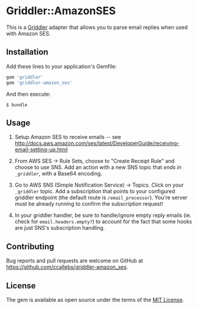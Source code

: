 # Griddler::AmazonSES

This is a [Griddler](https://github.com/thoughtbot/griddler) adapter that allows you to parse email replies when used with Amazon SES.


## Installation

Add these lines to your application's Gemfile:

```ruby
gem 'griddler'
gem 'griddler-amazon_ses'
```

And then execute:

    $ bundle


## Usage

1. Setup Amazon SES to receive emails -- see http://docs.aws.amazon.com/ses/latest/DeveloperGuide/receiving-email-setting-up.html

2. From AWS SES -> Rule Sets, choose to "Create Receipt Rule" and choose to use SNS.  Add an action with a new SNS topic that *ends in `_griddler`*, with a Base64 encoding.

3. Go to AWS SNS (Simple Notification Service) -> Topics.  Click on your `_griddler` topic.  Add a subscription that points to your configured griddler endpoint (the default route is `/email_processor`).  You're server must be already running to confirm the subscription request!

4. In your griddler handler, be sure to handle/ignore empty reply emails (ie. check for `email.headers.empty?`) to account for the fact that some hooks are just SNS's subscription handling.

## Contributing

Bug reports and pull requests are welcome on GitHub at https://github.com/ccallebs/griddler-amazon_ses.


## License

The gem is available as open source under the terms of the [MIT License](http://opensource.org/licenses/MIT).

